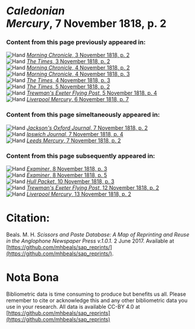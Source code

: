 # *Caledonian Mercury*, 7 November 1818, p. 2  
  
### Content from this page previously appeared in:  
![Hand](http://scissorsandpaste.net/wp-content/uploads/2017/06/smallhandpointer.png) [*Morning Chronicle*, 3 November 1818, p. 2](https://mhbeals.github.io/sap_html/Morning-Chronicle/Morning-Chronicle-3-November-1818-p-2)  
![Hand](http://scissorsandpaste.net/wp-content/uploads/2017/06/smallhandpointer.png) [*The Times*, 3 November 1818, p. 2](https://mhbeals.github.io/sap_html/The-Times/The-Times-3-November-1818-p-2)  
![Hand](http://scissorsandpaste.net/wp-content/uploads/2017/06/smallhandpointer.png) [*Morning Chronicle*, 4 November 1818, p. 2](https://mhbeals.github.io/sap_html/Morning-Chronicle/Morning-Chronicle-4-November-1818-p-2)  
![Hand](http://scissorsandpaste.net/wp-content/uploads/2017/06/smallhandpointer.png) [*Morning Chronicle*, 4 November 1818, p. 3](https://mhbeals.github.io/sap_html/Morning-Chronicle/Morning-Chronicle-4-November-1818-p-3)  
![Hand](http://scissorsandpaste.net/wp-content/uploads/2017/06/smallhandpointer.png) [*The Times*, 4 November 1818, p. 3](https://mhbeals.github.io/sap_html/The-Times/The-Times-4-November-1818-p-3)  
![Hand](http://scissorsandpaste.net/wp-content/uploads/2017/06/smallhandpointer.png) [*The Times*, 5 November 1818, p. 2](https://mhbeals.github.io/sap_html/The-Times/The-Times-5-November-1818-p-2)  
![Hand](http://scissorsandpaste.net/wp-content/uploads/2017/06/smallhandpointer.png) [*Trewman's Exeter Flying Post*, 5 November 1818, p. 4](https://mhbeals.github.io/sap_html/Trewman's-Exeter-Flying-Post/Trewman's-Exeter-Flying-Post-5-November-1818-p-4)  
![Hand](http://scissorsandpaste.net/wp-content/uploads/2017/06/smallhandpointer.png) [*Liverpool Mercury*, 6 November 1818, p. 7](https://mhbeals.github.io/sap_html/Liverpool-Mercury/Liverpool-Mercury-6-November-1818-p-7)  
  
### Content from this page simeltaneously appeared in:  
![Hand](http://scissorsandpaste.net/wp-content/uploads/2017/06/smallhandpointer.png) [*Jackson's Oxford Journal*, 7 November 1818, p. 2](https://mhbeals.github.io/sap_html/Jackson's-Oxford-Journal/Jackson's-Oxford-Journal-7-November-1818-p-2)  
![Hand](http://scissorsandpaste.net/wp-content/uploads/2017/06/smallhandpointer.png) [*Ipswich Journal*, 7 November 1818, p. 4](https://mhbeals.github.io/sap_html/Ipswich-Journal/Ipswich-Journal-7-November-1818-p-4)  
![Hand](http://scissorsandpaste.net/wp-content/uploads/2017/06/smallhandpointer.png) [*Leeds Mercury*, 7 November 1818, p. 2](https://mhbeals.github.io/sap_html/Leeds-Mercury/Leeds-Mercury-7-November-1818-p-2)  
  
### Content from this page subsequently appeared in:  
![Hand](http://scissorsandpaste.net/wp-content/uploads/2017/06/smallhandpointer.png) [*Examiner*, 8 November 1818, p. 3](https://mhbeals.github.io/sap_html/Examiner/Examiner-8-November-1818-p-3)  
![Hand](http://scissorsandpaste.net/wp-content/uploads/2017/06/smallhandpointer.png) [*Examiner*, 8 November 1818, p. 5](https://mhbeals.github.io/sap_html/Examiner/Examiner-8-November-1818-p-5)  
![Hand](http://scissorsandpaste.net/wp-content/uploads/2017/06/smallhandpointer.png) [*Hull Packet*, 10 November 1818, p. 3](https://mhbeals.github.io/sap_html/Hull-Packet/Hull-Packet-10-November-1818-p-3)  
![Hand](http://scissorsandpaste.net/wp-content/uploads/2017/06/smallhandpointer.png) [*Trewman's Exeter Flying Post*, 12 November 1818, p. 2](https://mhbeals.github.io/sap_html/Trewman's-Exeter-Flying-Post/Trewman's-Exeter-Flying-Post-12-November-1818-p-2)  
![Hand](http://scissorsandpaste.net/wp-content/uploads/2017/06/smallhandpointer.png) [*Liverpool Mercury*, 13 November 1818, p. 2](https://mhbeals.github.io/sap_html/Liverpool-Mercury/Liverpool-Mercury-13-November-1818-p-2)  


# Citation: 

Beals. M. H. *Scissors and Paste Database: A Map of Reprinting and Reuse in the Anglophone Newspaper Press v.1.0.1.* 2 June 2017. Available at [https://github.com/mhbeals/sap_reprints/](https://github.com/mhbeals/sap_reprints/). 

# Nota Bona

Bibliometric data is time consuming to produce but benefits us all. Please remember to cite or acknowledge this and any other bibliometric data you use in your research. All data is available CC-BY 4.0 at [https://github.com/mhbeals/sap_reprints](https://github.com/mhbeals/sap_reprints)